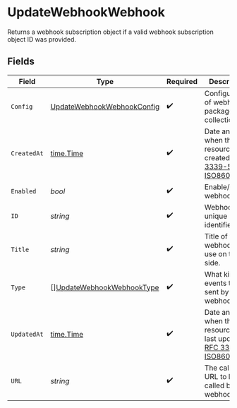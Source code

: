 # UpdateWebhookWebhook

Returns a webhook subscription object if a valid webhook subscription object ID was provided.


## Fields

| Field                                                                                                                                                                                            | Type                                                                                                                                                                                             | Required                                                                                                                                                                                         | Description                                                                                                                                                                                      |
| ------------------------------------------------------------------------------------------------------------------------------------------------------------------------------------------------ | ------------------------------------------------------------------------------------------------------------------------------------------------------------------------------------------------ | ------------------------------------------------------------------------------------------------------------------------------------------------------------------------------------------------ | ------------------------------------------------------------------------------------------------------------------------------------------------------------------------------------------------ |
| `Config`                                                                                                                                                                                         | [UpdateWebhookWebhookConfig](../../models/operations/updatewebhookwebhookconfig.md)                                                                                                              | :heavy_check_mark:                                                                                                                                                                               | Configuration of webhook packages collection.                                                                                                                                                    |
| `CreatedAt`                                                                                                                                                                                      | [time.Time](https://pkg.go.dev/time#Time)                                                                                                                                                        | :heavy_check_mark:                                                                                                                                                                               | Date and time when the resource was created. [RFC 3339-5](https://datatracker.ietf.org/doc/html/rfc3339#section-5.6), [ISO8601 UTC](https://www.iso.org/iso-8601-date-and-time-format.html)      |
| `Enabled`                                                                                                                                                                                        | *bool*                                                                                                                                                                                           | :heavy_check_mark:                                                                                                                                                                               | Enable/disable webhook.                                                                                                                                                                          |
| `ID`                                                                                                                                                                                             | *string*                                                                                                                                                                                         | :heavy_check_mark:                                                                                                                                                                               | Webhook unique identifier.                                                                                                                                                                       |
| `Title`                                                                                                                                                                                          | *string*                                                                                                                                                                                         | :heavy_check_mark:                                                                                                                                                                               | Title of the webhook for use on tenant side.                                                                                                                                                     |
| `Type`                                                                                                                                                                                           | [][UpdateWebhookWebhookType](../../models/operations/updatewebhookwebhooktype.md)                                                                                                                | :heavy_check_mark:                                                                                                                                                                               | What kind of events to be sent by the webhook.                                                                                                                                                   |
| `UpdatedAt`                                                                                                                                                                                      | [time.Time](https://pkg.go.dev/time#Time)                                                                                                                                                        | :heavy_check_mark:                                                                                                                                                                               | Date and time when the resource was last updated. [RFC 3339-5](https://datatracker.ietf.org/doc/html/rfc3339#section-5.6), [ISO8601 UTC](https://www.iso.org/iso-8601-date-and-time-format.html) |
| `URL`                                                                                                                                                                                            | *string*                                                                                                                                                                                         | :heavy_check_mark:                                                                                                                                                                               | The callback URL to be called by the webhook.                                                                                                                                                    |